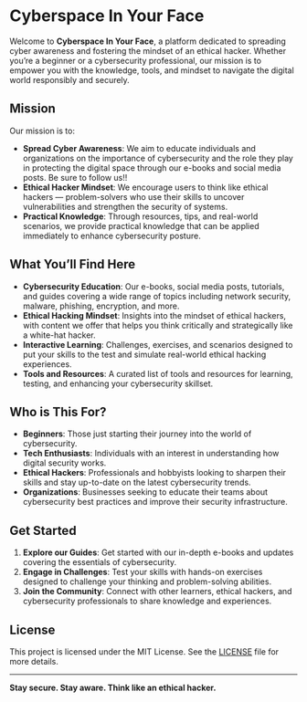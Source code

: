 # Cyberspace In Your Face

Welcome to **Cyberspace In Your Face**, a platform dedicated to spreading cyber awareness and fostering the mindset of an ethical hacker. Whether you’re a beginner or a cybersecurity professional, our mission is to empower you with the knowledge, tools, and mindset to navigate the digital world responsibly and securely.

## Mission

Our mission is to:

- **Spread Cyber Awareness**: We aim to educate individuals and organizations on the importance of cybersecurity and the role they play in protecting the digital space through our e-books and social media posts. Be sure to follow us!!
- **Ethical Hacker Mindset**: We encourage users to think like ethical hackers — problem-solvers who use their skills to uncover vulnerabilities and strengthen the security of systems.
- **Practical Knowledge**: Through resources, tips, and real-world scenarios, we provide practical knowledge that can be applied immediately to enhance cybersecurity posture.
  
## What You’ll Find Here

- **Cybersecurity Education**: Our e-books, social media posts, tutorials, and guides covering a wide range of topics including network security, malware, phishing, encryption, and more.
- **Ethical Hacking Mindset**: Insights into the mindset of ethical hackers, with content we offer that helps you think critically and strategically like a white-hat hacker.
- **Interactive Learning**: Challenges, exercises, and scenarios designed to put your skills to the test and simulate real-world ethical hacking experiences.
- **Tools and Resources**: A curated list of tools and resources for learning, testing, and enhancing your cybersecurity skillset.

## Who is This For?

- **Beginners**: Those just starting their journey into the world of cybersecurity.
- **Tech Enthusiasts**: Individuals with an interest in understanding how digital security works.
- **Ethical Hackers**: Professionals and hobbyists looking to sharpen their skills and stay up-to-date on the latest cybersecurity trends.
- **Organizations**: Businesses seeking to educate their teams about cybersecurity best practices and improve their security infrastructure.

## Get Started

1. **Explore our Guides**: Get started with our in-depth e-books and updates covering the essentials of cybersecurity.
2. **Engage in Challenges**: Test your skills with hands-on exercises designed to challenge your thinking and problem-solving abilities.
3. **Join the Community**: Connect with other learners, ethical hackers, and cybersecurity professionals to share knowledge and experiences.

## License

This project is licensed under the MIT License. See the [LICENSE](LICENSE.md) file for more details.

---

**Stay secure. Stay aware. Think like an ethical hacker.**

